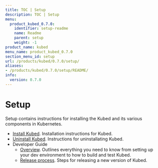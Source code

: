 ```yaml
---
title: TOC | Setup
description: TOC | Setup
menu:
  product_kubed_0.7.0:
    identifier: setup-readme
    name: Readme
    parent: setup
    weight: -1
product_name: kubed
menu_name: product_kubed_0.7.0
section_menu_id: setup
url: /products/kubed/0.7.0/setup/
aliases:
- /products/kubed/0.7.0/setup/README/
info:
  version: 0.7.0
---
```


# Setup

Setup contains instructions for installing the Kubed and its various components in Kubernetes.

- [Install Kubed](/products/kubed/0.7.0/setup/install). Installation instructions for Kubed.
- [Uninstall Kubed](/products/kubed/0.7.0/setup/uninstall). Instructions for uninstallating Kubed.
- Developer Guide
  - [Overview](/products/kubed/0.7.0/setup/developer-guide/overview). Outlines everything you need to know from setting up your dev environment to how to build and test Kubed.
  - [Release process](/products/kubed/0.7.0/setup/developer-guide/release). Steps for releasing a new version of Kubed.
